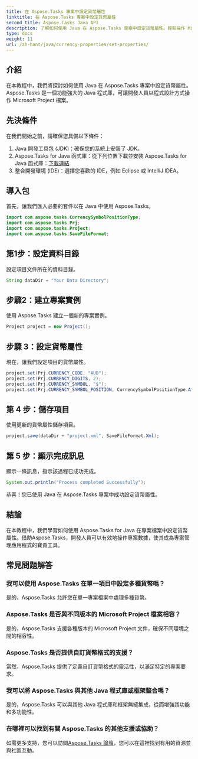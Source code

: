 ```yaml
---
title: 在 Aspose.Tasks 專案中設定貨幣屬性
linktitle: 在 Aspose.Tasks 專案中設定貨幣屬性
second_title: Aspose.Tasks Java API
description: 了解如何使用 Java 在 Aspose.Tasks 專案中設定貨幣屬性。輕鬆操作 Microsoft Project 檔案。
type: docs
weight: 11
url: /zh-hant/java/currency-properties/set-properties/
---
```

## 介紹
在本教程中，我們將探討如何使用 Java 在 Aspose.Tasks 專案中設定貨幣屬性。 Aspose.Tasks 是一個功能強大的 Java 程式庫，可讓開發人員以程式設計方式操作 Microsoft Project 檔案。
## 先決條件
在我們開始之前，請確保您具備以下條件：
1. Java 開發工具包 (JDK)：確保您的系統上安裝了 JDK。
2.  Aspose.Tasks for Java 函式庫：從下列位置下載並安裝 Aspose.Tasks for Java 函式庫：[下載連結](https://releases.aspose.com/tasks/java/).
3. 整合開發環境 (IDE)：選擇您喜歡的 IDE，例如 Eclipse 或 IntelliJ IDEA。
## 導入包
首先，讓我們匯入必要的套件以在 Java 中使用 Aspose.Tasks。
```java
import com.aspose.tasks.CurrencySymbolPositionType;
import com.aspose.tasks.Prj;
import com.aspose.tasks.Project;
import com.aspose.tasks.SaveFileFormat;
```
## 第1步：設定資料目錄
設定項目文件所在的資料目錄。
```java
String dataDir = "Your Data Directory";
```
## 步驟2：建立專案實例
使用 Aspose.Tasks 建立一個新的專案實例。
```java
Project project = new Project();
```
## 步驟 3：設定貨幣屬性
現在，讓我們設定項目的貨幣屬性。
```java
project.set(Prj.CURRENCY_CODE, "AUD");
project.set(Prj.CURRENCY_DIGITS, 2);
project.set(Prj.CURRENCY_SYMBOL, "$");
project.set(Prj.CURRENCY_SYMBOL_POSITION, CurrencySymbolPositionType.After);
```
## 第 4 步：儲存項目
使用更新的貨幣屬性儲存項目。
```java
project.save(dataDir + "project.xml", SaveFileFormat.Xml);
```
## 第 5 步：顯示完成訊息
顯示一條訊息，指示該過程已成功完成。
```java
System.out.println("Process completed Successfully");
```
恭喜！您已使用 Java 在 Aspose.Tasks 專案中成功設定貨幣屬性。
## 結論
在本教程中，我們學習如何使用 Aspose.Tasks for Java 在專案檔案中設定貨幣屬性。借助Aspose.Tasks，開發人員可以有效地操作專案數據，使其成為專案管理應用程式的寶貴工具。
## 常見問題解答
### 我可以使用 Aspose.Tasks 在單一項目中設定多種貨幣嗎？
是的，Aspose.Tasks 允許您在單一專案檔案中處理多種貨幣。
### Aspose.Tasks 是否與不同版本的 Microsoft Project 檔案相容？
是的，Aspose.Tasks 支援各種版本的 Microsoft Project 文件，確保不同環境之間的相容性。
### Aspose.Tasks 是否提供自訂貨幣格式的支援？
當然，Aspose.Tasks 提供了定義自訂貨幣格式的靈活性，以滿足特定的專案要求。
### 我可以將 Aspose.Tasks 與其他 Java 程式庫或框架整合嗎？
是的，Aspose.Tasks 可以與其他 Java 程式庫和框架無縫集成，從而增強其功能和多功能性。
### 在哪裡可以找到有關 Aspose.Tasks 的其他支援或協助？
如需更多支持，您可以訪問[Aspose.Tasks 論壇](https://forum.aspose.com/c/tasks/15)，您可以在這裡找到有用的資源並與社區互動。
